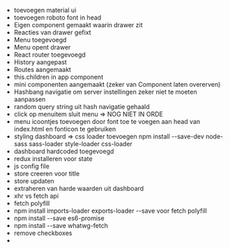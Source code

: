 - toevoegen material ui
- toevoegen roboto font in head
- Eigen component gemaakt waarin drawer zit
- Reacties van drawer gefixt
- Menu toegevoegd
- Menu opent drawer
- React router toegevoegd
- History aangepast
- Routes aangemaakt
- this.children in app component
- mini componenten aangemaakt (zeker van Component laten overerven)
- Hashbang navigatie om server instellingen zeker niet te moeten aanpassen
- random query string uit hash navigatie gehaald
- click op menuitem sluit menu => NOG NIET IN ORDE
- menu icoontjes toevoegen door font toe te voegen aan head van index.html en fonticon te gebruiken
- styling dashboard => css loader toevoegen npm install --save-dev node-sass sass-loader style-loader css-loader
- dashboard hardcoded toegevoegd
- redux installeren voor state
- js config file
- store creeren voor title
- store updaten
- extraheren van harde waarden uit dashboard
- xhr vs fetch api
- fetch polyfill
- npm install imports-loader exports-loader --save voor fetch polyfill
- npm install --save es6-promise
- npm install --save whatwg-fetch
- remove checkboxes
- 
